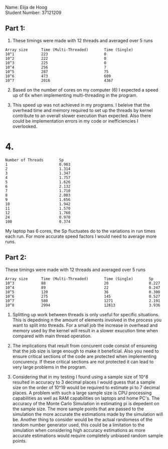 Name: Elija de Hoog   
Student Number: 37121209

## Part 1:
1. These timings were made with 12 threads and averaged over 5 runs
```
Array size      Time (Multi-Threaded)       Time (Single)
10^1            223                         0
10^2            222                         0
10^3            225                         0
10^4            256                         7
10^5            287                         75
10^6            473                         609
10^7            2016                        4367
```
2.  Based on the number of cores on my computer (6) I expected a speed up of 6x when implementing multi-threading in the program.

3. This speed up was not achieved in my programs. I beleive that the overhead time and memory required to set up the threads by kernel contribute to an overall slower execution than expected. Also there could be implementation errors in my code or inefficiencies I overlooked.

# 4.
```
Number of Threads       Sp
1                       0.903
2                       1.314
3                       1.347
4                       1.757
5                       1.626
6                       2.132
7                       1.710
8                       2.003
9                       1.656
10                      1.942
11                      1.570
12                      1.760
24                      0.970
100                     0.374
```
My laptop has 6 cores, the Sp fluctuates do to the variations in run times each run. For more accurate speed factors I would need to average more runs.

## Part 2:
These timings were made with 12 threads and averaged over 5 runs
```
Array size      Time (Multi-Threaded)       Time (Single)       Sp
10^3            88                          20                  0.227
10^4            89                          22                  0.247
10^5            120                         36                  0.300
10^6            275                         145                 0.527
10^7            580                         1271                2.191
10^8            2994                        12813               3.936
```
1. Splitting up work between threads is only useful for specific situations. This is depedning n the amount of elements involved in the process you want to split into threads. For a small job the increase in overhead and memory used by the kernel will result in a slower exucution time when compared with main thread operation.

2. The implications that result from concurent code consist of ensureing that the job size is large enough to make it beneficial. Also you need to ensure critical sections of the code are protected when implementing concurency. If these critical sections are not protected it can lead to very large problems in the program.

3. Considering that in my testing I found using a sample size of 10^8 resulted in accuracy to 3 decimal places I would guess that a sample size on the order of 10^19 would be required to estimate pi to 7 decimal places. A problem with such a large sample size is CPU processing capabilities as well as RAM capabilities on laptops and home PC's. The accuracy of the Monte Carlo Simulation in estimating pi is depedent on the sample size. The more sample points that are passed to the simulation the more accurate the estimations made by the simulation will be. Another thing to consider would be the actual randomess of the random number generator used, this could be a limitation to the simulation when considering high accuracy estimations as more accurate estimations would require completely unbiased random sample points.
